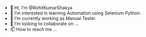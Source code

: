 - 👋 Hi, I’m @RohitKumarShakya
- 👀 I’m interested in learning Automation using Selenium Python.
- 🌱 I’m currently working as Manual Tester.
- 💞️ I’m looking to collaborate on ...
- 📫 How to reach me ...

<!---
RohitKumarShakya/RohitKumarShakya is a ✨ special ✨ repository because its `README.md` (this file) appears on your GitHub profile.
You can click the Preview link to take a look at your changes.
--->
